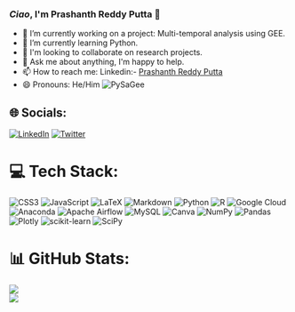 ### *Ciao*, I'm Prashanth Reddy Putta 👋

- 🔭 I’m currently working on a project: Multi-temporal analysis using GEE.
- 🌱 I’m currently learning Python.
- 👯 I'm looking to collaborate on research projects.
- 💬 Ask me about anything, I'm happy to help.
- 📫 How to reach me: Linkedin:- [Prashanth Reddy Putta](https://www.linkedin.com/in/prashanthreddyputta)
- 😄 Pronouns: He/Him
![PySaGee](https://user-images.githubusercontent.com/65906934/140786949-cc5226cd-46d4-4d0f-896f-306cb3699385.jpg)

## 🌐 Socials:
[![LinkedIn](https://img.shields.io/badge/LinkedIn-%230077B5.svg?logo=linkedin&logoColor=white)](https://linkedin.com/in/https://www.linkedin.com/in/prashanthreddyputta/) [![Twitter](https://img.shields.io/badge/Twitter-%231DA1F2.svg?logo=Twitter&logoColor=white)](https://twitter.com/https://twitter.com/007Prashanth007) 

# 💻 Tech Stack:
![CSS3](https://img.shields.io/badge/css3-%231572B6.svg?style=plastic&logo=css3&logoColor=white) ![JavaScript](https://img.shields.io/badge/javascript-%23323330.svg?style=plastic&logo=javascript&logoColor=%23F7DF1E) ![LaTeX](https://img.shields.io/badge/latex-%23008080.svg?style=plastic&logo=latex&logoColor=white) ![Markdown](https://img.shields.io/badge/markdown-%23000000.svg?style=plastic&logo=markdown&logoColor=white) ![Python](https://img.shields.io/badge/python-3670A0?style=plastic&logo=python&logoColor=ffdd54) ![R](https://img.shields.io/badge/r-%23276DC3.svg?style=plastic&logo=r&logoColor=white) ![Google Cloud](https://img.shields.io/badge/Google%20Cloud-%234285F4.svg?style=plastic&logo=google-cloud&logoColor=white) ![Anaconda](https://img.shields.io/badge/Anaconda-%2344A833.svg?style=plastic&logo=anaconda&logoColor=white) ![Apache Airflow](https://img.shields.io/badge/Apache%20Airflow-017CEE?style=plastic&logo=Apache%20Airflow&logoColor=white) ![MySQL](https://img.shields.io/badge/mysql-%2300f.svg?style=plastic&logo=mysql&logoColor=white) ![Canva](https://img.shields.io/badge/Canva-%2300C4CC.svg?style=plastic&logo=Canva&logoColor=white) ![NumPy](https://img.shields.io/badge/numpy-%23013243.svg?style=plastic&logo=numpy&logoColor=white) ![Pandas](https://img.shields.io/badge/pandas-%23150458.svg?style=plastic&logo=pandas&logoColor=white) ![Plotly](https://img.shields.io/badge/Plotly-%233F4F75.svg?style=plastic&logo=plotly&logoColor=white) ![scikit-learn](https://img.shields.io/badge/scikit--learn-%23F7931E.svg?style=plastic&logo=scikit-learn&logoColor=white) ![SciPy](https://img.shields.io/badge/SciPy-%230C55A5.svg?style=plastic&logo=scipy&logoColor=%white)
# 📊 GitHub Stats:
![](https://github-readme-streak-stats.herokuapp.com/?user=PrashanthReddy47&theme=prussian&hide_border=false)<br/>
![](https://github-readme-stats.vercel.app/api/top-langs/username=PrashanthReddy47&theme=prussian&hide_border=false&include_all_commits=false&count_private=false&layout=compact)
